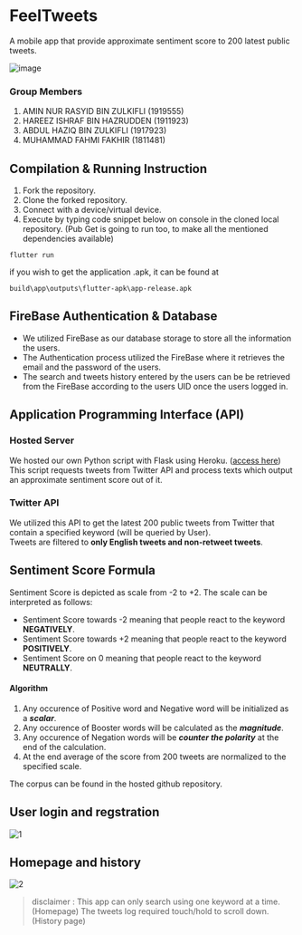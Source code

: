 # FeelTweets
A mobile app that provide approximate sentiment score to 200 latest public tweets.

![image](https://user-images.githubusercontent.com/57680454/215766499-1e120cdf-1a83-4087-8e7d-5a96c537cf7c.png)

### Group Members
1. AMIN NUR RASYID BIN ZULKIFLI (1919555)
2. HAREEZ ISHRAF BIN HAZRUDDEN (1911923)
3. ABDUL HAZIQ BIN ZULKIFLI (1917923)
4. MUHAMMAD FAHMI FAKHIR (1811481)

## Compilation & Running Instruction 
1. Fork the repository.
2. Clone the forked repository.
3. Connect with a device/virtual device.
4. Execute by typing code snippet below on console in the cloned local repository. (Pub Get is going to run too, to make all the mentioned dependencies available)
```
flutter run
```
if you wish to get the application .apk, it can be found at 
```
build\app\outputs\flutter-apk\app-release.apk
```

## FireBase Authentication & Database
* We utilized FireBase as our database storage to store all the information the users.
* The Authentication process utilized the FireBase where it retrieves the email and the password of the users.
* The search and tweets history entered by the users can be be retrieved from the FireBase according to the users UID once the users logged in.

## Application Programming Interface (API)
### Hosted Server
We hosted our own Python script with Flask using Heroku. ([access  here](https://github.com/aminnurrasyid/tweet-sentimentscore-api))<br>
This script requests tweets from Twitter API and process texts which output an approximate sentiment score out of it.<br>

### Twitter API
We utilized this API to get the latest 200 public tweets from Twitter that contain a specified keyword (will be queried by User).<br>
Tweets are filtered to **only English tweets and non-retweet tweets**.
## Sentiment Score Formula

Sentiment Score is depicted as scale from -2 to +2. The scale can be interpreted as follows:
* Sentiment Score towards -2 meaning that people react to the keyword **NEGATIVELY**.
* Sentiment Score towards +2 meaning that people react to the keyword **POSITIVELY**.
* Sentiment Score on 0 meaning that people react to the keyword **NEUTRALLY**.

#### Algorithm
1. Any occurence of Positive word and Negative word will be initialized as a ***scalar***.<br>
2. Any occurence of Booster words will be calculated as the ***magnitude***.<br>
3. Any occurence of Negation words will be ***counter the polarity*** at the end of the calculation.<br>
4. At the end average of the score from 200 tweets are normalized to the specified scale.

The corpus can be found in the hosted github repository.

## User login and regstration 
![1](https://user-images.githubusercontent.com/66345597/215772430-2fabda04-59af-4608-8b40-1a54bcb2c749.png)

## Homepage and history 
![2](https://user-images.githubusercontent.com/66345597/215772461-bc565468-82e5-48d8-9114-4ee28c7bac34.png)
> disclaimer : This app can only search using one keyword at a time. (Homepage) 
> The tweets log required touch/hold to scroll down. (History page)

